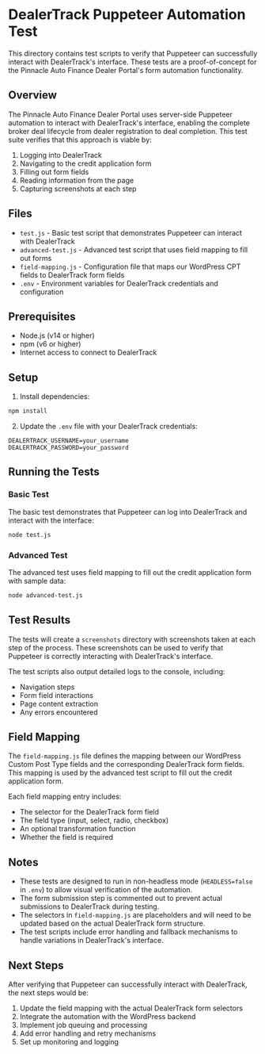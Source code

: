 # DealerTrack Puppeteer Automation Test

This directory contains test scripts to verify that Puppeteer can successfully interact with DealerTrack's interface. These tests are a proof-of-concept for the Pinnacle Auto Finance Dealer Portal's form automation functionality.

## Overview

The Pinnacle Auto Finance Dealer Portal uses server-side Puppeteer automation to interact with DealerTrack's interface, enabling the complete broker deal lifecycle from dealer registration to deal completion. This test suite verifies that this approach is viable by:

1. Logging into DealerTrack
2. Navigating to the credit application form
3. Filling out form fields
4. Reading information from the page
5. Capturing screenshots at each step

## Files

- `test.js` - Basic test script that demonstrates Puppeteer can interact with DealerTrack
- `advanced-test.js` - Advanced test script that uses field mapping to fill out forms
- `field-mapping.js` - Configuration file that maps our WordPress CPT fields to DealerTrack form fields
- `.env` - Environment variables for DealerTrack credentials and configuration

## Prerequisites

- Node.js (v14 or higher)
- npm (v6 or higher)
- Internet access to connect to DealerTrack

## Setup

1. Install dependencies:

```bash
npm install
```

2. Update the `.env` file with your DealerTrack credentials:

```
DEALERTRACK_USERNAME=your_username
DEALERTRACK_PASSWORD=your_password
```

## Running the Tests

### Basic Test

The basic test demonstrates that Puppeteer can log into DealerTrack and interact with the interface:

```bash
node test.js
```

### Advanced Test

The advanced test uses field mapping to fill out the credit application form with sample data:

```bash
node advanced-test.js
```

## Test Results

The tests will create a `screenshots` directory with screenshots taken at each step of the process. These screenshots can be used to verify that Puppeteer is correctly interacting with DealerTrack's interface.

The test scripts also output detailed logs to the console, including:
- Navigation steps
- Form field interactions
- Page content extraction
- Any errors encountered

## Field Mapping

The `field-mapping.js` file defines the mapping between our WordPress Custom Post Type fields and the corresponding DealerTrack form fields. This mapping is used by the advanced test script to fill out the credit application form.

Each field mapping entry includes:
- The selector for the DealerTrack form field
- The field type (input, select, radio, checkbox)
- An optional transformation function
- Whether the field is required

## Notes

- These tests are designed to run in non-headless mode (`HEADLESS=false` in `.env`) to allow visual verification of the automation.
- The form submission step is commented out to prevent actual submissions to DealerTrack during testing.
- The selectors in `field-mapping.js` are placeholders and will need to be updated based on the actual DealerTrack form structure.
- The test scripts include error handling and fallback mechanisms to handle variations in DealerTrack's interface.

## Next Steps

After verifying that Puppeteer can successfully interact with DealerTrack, the next steps would be:

1. Update the field mapping with the actual DealerTrack form selectors
2. Integrate the automation with the WordPress backend
3. Implement job queuing and processing
4. Add error handling and retry mechanisms
5. Set up monitoring and logging
